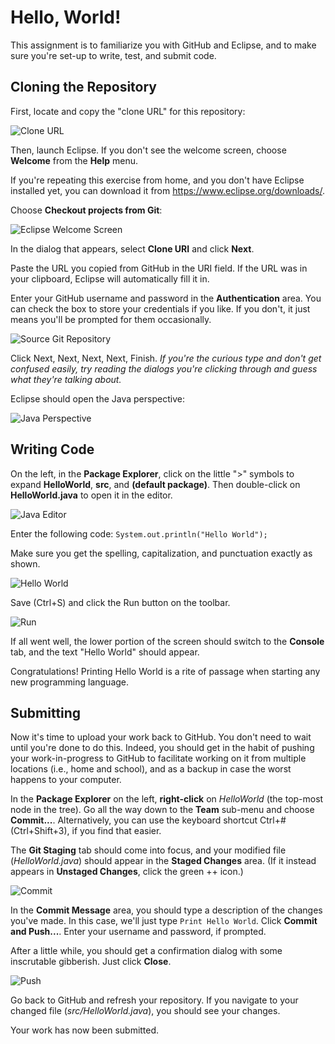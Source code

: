 # Hello, World!

This assignment is to familiarize you with GitHub and Eclipse, and to
make sure you're set-up to write, test, and submit code.

## Cloning the Repository

First, locate and copy the "clone URL" for this repository:

![Clone URL](doc/Clone.png)

Then, launch Eclipse.  If you don't see the welcome screen, choose
**Welcome** from the **Help** menu.

If you're repeating this exercise from home, and you don't have
Eclipse installed yet, you can download it from
https://www.eclipse.org/downloads/.

Choose **Checkout projects from Git**:

![Eclipse Welcome Screen](doc/Welcome.png)

In the dialog that appears, select **Clone URI** and click **Next**.

Paste the URL you copied from GitHub in the URI field.  If the URL was
in your clipboard, Eclipse will automatically fill it in.

Enter your GitHub username and password in the **Authentication** area.
You can check the box to store your credentials if you like.  If you
don't, it just means you'll be prompted for them occasionally.

![Source Git Repository](doc/SourceGitRepository.png)

Click Next, Next, Next, Next, Finish.  *If you're the curious type and
don't get confused easily, try reading the dialogs you're clicking
through and guess what they're talking about.*

Eclipse should open the Java perspective:

![Java Perspective](doc/JavaPerspective.png)

## Writing Code

On the left, in the **Package Explorer**, click on the little ">"
symbols to expand **HelloWorld**, **src**, and **(default package)**.
Then double-click on **HelloWorld.java** to open it in the editor.

![Java Editor](doc/JavaEditor.png)

Enter the following code: `System.out.println("Hello World");`

Make sure you get the spelling, capitalization, and punctuation
exactly as shown.

![Hello World](doc/HelloWorld.png)

Save (Ctrl+S) and click the Run button on the toolbar.

![Run](doc/Run.png)

If all went well, the lower portion of the screen should switch to the
**Console** tab, and the text "Hello World" should appear.

Congratulations!  Printing Hello World is a rite of passage when
starting any new programming language.

## Submitting

Now it's time to upload your work back to GitHub.  You don't need to
wait until you're done to do this.  Indeed, you should get in the
habit of pushing your work-in-progress to GitHub to facilitate
working on it from multiple locations (i.e., home and school), and as
a backup in case the worst happens to your computer.

In the **Package Explorer** on the left, **right-click** on
*HelloWorld* (the top-most node in the tree).  Go all the way down to
the **Team** sub-menu and choose **Commit...**.  Alternatively, you can
use the keyboard shortcut Ctrl+# (Ctrl+Shift+3), if you find that
easier.

The **Git Staging** tab should come into focus, and your modified file
(*HelloWorld.java*) should appear in the **Staged Changes** area.  (If
it instead appears in **Unstaged Changes**, click the green ++ icon.)

![Commit](doc/Commit.png)

In the **Commit Message** area, you should type a description of the
changes you've made.  In this case, we'll just type `Print Hello
World`.  Click **Commit and Push...**.  Enter your username and
password, if prompted.

After a little while, you should get a confirmation dialog with some
inscrutable gibberish.  Just click **Close**.

![Push](doc/Push.png)

Go back to GitHub and refresh your repository.  If you navigate to
your changed file (*src/HelloWorld.java*), you should see your changes.

Your work has now been submitted.


